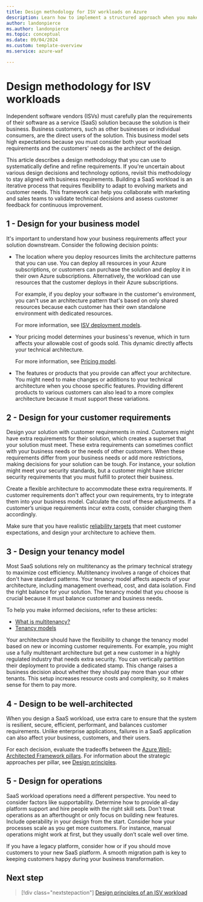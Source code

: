 ```yaml
---
title: Design methodology for ISV workloads on Azure 
description: Learn how to implement a structured approach when you make architectural design decisions for software as a service (SaaS) workloads on Azure.
author: landonpierce 
ms.author: landonpierce
ms.topic: conceptual 
ms.date: 09/04/2024
ms.custom: template-overview
ms.service: azure-waf

---
```


# Design methodology for ISV workloads

Independent software vendors (ISVs) must carefully plan the requirements of their software as a service (SaaS) solution because the solution is their business. Business customers, such as other businesses or individual consumers, are the direct users of the solution. This business model sets high expectations because you must consider both your workload requirements and the customers' needs as the architect of the design.

This article describes a design methodology that you can use to systematically define and refine requirements. If you're uncertain about various design decisions and technology options, revisit this methodology to stay aligned with business requirements. Building a SaaS workload is an iterative process that requires flexibility to adapt to evolving markets and customer needs. This framework can help you collaborate with marketing and sales teams to validate technical decisions and assess customer feedback for continuous improvement.

## 1 - Design for your business model

It's important to understand how your business requirements affect your solution downstream. Consider the following decision points:

- The location where you deploy resources limits the architecture patterns that you can use. You can deploy all resources in your Azure subscriptions, or customers can purchase the solution and deploy it in their own Azure subscriptions. Alternatively, the workload can use resources that the customer deploys in their Azure subscriptions.

  For example, if you deploy your software in the customer's environment, you can't use an architecture pattern that's based on only shared resources because each customer has their own standalone environment with dedicated resources.

  For more information, see [ISV deployment models](/azure/cloud-adoption-framework/ready/landing-zone/isv-landing-zone#isv-deployment-models).
  
- Your pricing model determines your business's revenue, which in turn affects your allowable cost of goods sold. This dynamic directly affects your technical architecture.

  For more information, see [Pricing model](/azure/architecture/guide/multitenant/considerations/pricing-models).
  
- The features or products that you provide can affect your architecture. You might need to make changes or additions to your technical architecture when you choose specific features. Providing different products to various customers can also lead to a more complex architecture because it must support these variations.

## 2 - Design for your customer requirements

Design your solution with customer requirements in mind. Customers might have extra requirements for their solution, which creates a superset that your solution must meet. These extra requirements can sometimes conflict with your business needs or the needs of other customers. When these requirements differ from your business needs or add more restrictions, making decisions for your solution can be tough. For instance, your solution might meet your security standards, but a customer might have stricter security requirements that you must fulfill to protect their business.

Create a flexible architecture to accommodate these extra requirements. If customer requirements don't affect your own requirements, try to integrate them into your business model. Calculate the cost of these adjustments. If a customer’s unique requirements incur extra costs, consider charging them accordingly.

Make sure that you have realistic [reliability targets](/azure/well-architected/reliability/metrics) that meet customer expectations, and design your architecture to achieve them.

## 3 - Design your tenancy model

Most SaaS solutions rely on multitenancy as the primary technical strategy to maximize cost efficiency. Multitenancy involves a range of choices that don't have standard patterns. Your tenancy model affects aspects of your architecture, including management overhead, cost, and data isolation. Find the right balance for your solution. The tenancy model that you choose is crucial because it must balance customer and business needs.

To help you make informed decisions, refer to these articles:

- [What is multitenancy?](/azure/architecture/guide/multitenant/overview)
- [Tenancy models](/azure/architecture/guide/multitenant/considerations/tenancy-models)

Your architecture should have the flexibility to change the tenancy model based on new or incoming customer requirements. For example, you might use a fully multitenant architecture but get a new customer in a highly regulated industry that needs extra security. You can vertically partition their deployment to provide a dedicated stamp. This change raises a business decision about whether they should pay more than your other tenants. This setup increases resource costs and complexity, so it makes sense for them to pay more.

## 4 - Design to be well-architected

When you design a SaaS workload, use extra care to ensure that the system is resilient, secure, efficient, performant, and balances customer requirements. Unlike enterprise applications, failures in a SaaS application can also affect your business, customers, and their users.

For each decision, evaluate the tradeoffs between the [Azure Well-Architected Framework pillars](../pillars.md). For information about the strategic approaches per pillar, see [Design principles](./design-principles.md).

## 5 - Design for operations

SaaS workload operations need a different perspective. You need to consider factors like supportability. Determine how to provide all-day platform support and hire people with the right skill sets. Don't treat operations as an afterthought or only focus on building new features. Include operability in your design from the start. Consider how your processes scale as you get more customers. For instance, manual operations might work at first, but they usually don’t scale well over time.

If you have a legacy platform, consider how or if you should move customers to your new SaaS platform. A smooth migration path is key to keeping customers happy during your business transformation.

## Next step

> [!div class="nextstepaction"]
> [Design principles of an ISV workload](design-principles.md)
